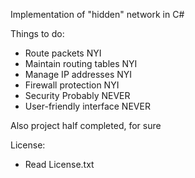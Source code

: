 Implementation of "hidden" network in C#

Things to do:
* Route packets           NYI
* Maintain routing tables NYI
* Manage IP addresses     NYI
* Firewall protection     NYI
* Security                Probably NEVER
* User-friendly interface NEVER

Also project half completed, for sure

License:
* Read License.txt
